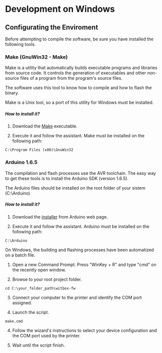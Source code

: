 # Development on Windows
## Configurating the Enviroment

Before attempting to compile the software, be sure you have installed the following tools.

### Make (GnuWin32 - Make)
Make is a utility that automatically builds executable programs and libraries from source code. It controls the generation of executables and other non-source files of a program from the program's source files.

The software uses this tool to know how to compile and how to flash the binary.

Make is a Unix tool, so a port of this utility for Windows must be installed.

##### How to install it?
1. Download the [Make](http://sourceforge.net/projects/gnuwin32/files/make/3.81/make-3.81.exe/download) executable.

2. Execute it and follow the assistant.
Make must be installed on the following path:

```
C:\Program Files (x86)\GnuWin32
```

### Arduino 1.6.5
The compilation and flash processes use the AVR toolchain. The easy way to get these tools is to install the Arduino SDK (version 1.6.5).

The Arduino files should be installed on the root folder of your sistem (C:\Arduino)

##### How to install it?
1. Download the [installer](http://arduino.cc/download_handler.php?f=/arduino-1.6.7-windows.exe) from Arduino web page.

2. Execute it and follow the assistant. Arduino must be installed on the following path:

  ```
  C:\Arduino
  ```

On Windows, the building and flashing processes have been automatized on a batch file.

1. Open a new Command Prompt. Press "WinKey + R" and type "cmd" on the recently open window.

2. Browse to your root project folder.

  ```
  cd C:\your_folder_path\witbox-fw
  ```

3. Connect your computer to the printer and identify the COM port assigned.

3. Launch the script.

  ```
  make.cmd
  ```

4. Follow the wizard's instructions to select your device configuration and the COM port used by the printer.

5. Wait until the script finish.
